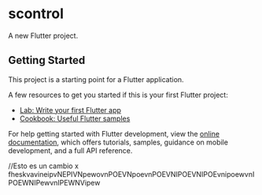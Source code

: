 # scontrol

A new Flutter project.

## Getting Started

This project is a starting point for a Flutter application.

A few resources to get you started if this is your first Flutter project:

- [Lab: Write your first Flutter app](https://docs.flutter.dev/get-started/codelab)
- [Cookbook: Useful Flutter samples](https://docs.flutter.dev/cookbook)

For help getting started with Flutter development, view the
[online documentation](https://docs.flutter.dev/), which offers tutorials,
samples, guidance on mobile development, and a full API reference.


//Esto es un cambio x
fheskvavineipvNEPIVNpewovnPOEVNpoevnPOEVNIPOEVNIPOEvnipoewvnIPOEWNIPewvnIPEWNVipew